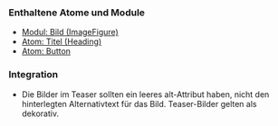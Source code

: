 ### Enthaltene Atome und Module
* [Modul: Bild (ImageFigure)](../image_figure/image_figure.html)
* [Atom: Titel (Heading)](../../atoms/headings/headings.html)
* [Atom: Button](../../atoms/button/button.html)
 
### Integration

 
* Die Bilder im Teaser sollten ein leeres alt-Attribut haben, nicht den hinterlegten Alternativtext für das Bild. Teaser-Bilder gelten als dekorativ. 
